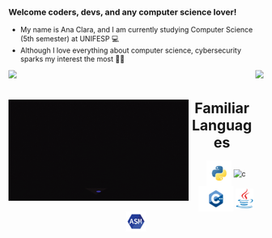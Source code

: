 ### Welcome coders, devs, and any computer science lover!

- My name is Ana Clara, and I am currently studying Computer Science (5th semester) at UNIFESP 💻
- Although I love everything about computer science, cybersecurity sparks my interest the most 👨‍💻

<div>  
  <img  height="170em" src="https://github-readme-stats.vercel.app/api?username=AnaMueller&show_icons=true&theme=&include_all_commits=true&count_private=true"/>
  <img align="right" height="170em" src="https://github-readme-stats.vercel.app/api/top-langs/?username=AnaMueller&layout=compact&langs_count=16&theme="/>
  
<div  align="center"> 
  <img align="left" height="200" alt="coding-time" src="mulher.gif">
  <h1 align="center">Familiar Languages</h1>
  <img align="center" height="50" width="50" alt="python"  src=python-removebg-preview.png>
  <img align="center" height="35" width="30" alt="c"  src="https://upload.wikimedia.org/wikipedia/commons/thumb/1/18/C_Programming_Language.svg/695px-C_Programming_Language.svg.png">
  <img align="center" height="50" width="70" alt="c++"  src=c++-removebg-preview.png>
   <img align="center" height="40" width="35" alt="java"  src=java-removebg-preview.png>
   <img align="center" height="40" width="40" alt="assembly"  src=Assembly-logo-removebg-preview.png>
</div><br>

<!--
**anamueller/AnaMueller** is a ✨ _special_ ✨ repository because its `README.md` (this file) appears on your GitHub profile.

Here are some ideas to get you started:

- 🔭 I’m currently working on ...
- 🌱 I’m currently learning ...
- 👯 I’m looking to collaborate on ...
- 🤔 I’m looking for help with ...
- 💬 Ask me about ...
- 📫 How to reach me: ...
- 😄 Pronouns: ...
- ⚡ Fun fact: ...
-->
